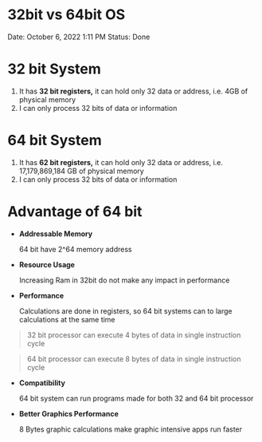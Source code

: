 # 32bit vs 64bit OS

Date: October 6, 2022 1:11 PM
Status: Done

# 32 bit System

1. It has **32 bit registers,** it can hold only 32 data or address, i.e. 4GB of physical memory
2. I can only process 32 bits of data or information

# 64 bit System

1. It has **62 bit registers,** it can hold only 32 data or address, i.e. 17,179,869,184 GB of physical memory
2. I can only process 32 bits of data or information

# Advantage of 64 bit

- **Addressable Memory**
    
    64 bit have 2^64 memory address
    
- **Resource Usage**
    
    Increasing Ram in 32bit do not make any impact in performance
    
- **Performance**
    
    Calculations are done in registers, so 64 bit systems can to large calculations at the same time
    

> 32 bit processor can execute 4 bytes of data in single instruction cycle
> 

> 64 bit processor can execute 8 bytes of data in single instruction cycle
> 
- **Compatibility**
    
    64 bit system can run programs made for both 32 and 64 bit processor
    
- **Better Graphics Performance**
    
    8 Bytes graphic calculations make graphic intensive apps run faster